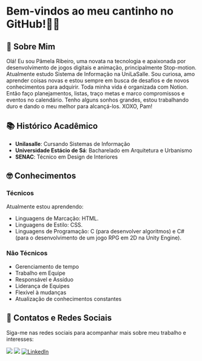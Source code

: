 # Bem-vindos ao meu cantinho no GitHub!💜😜

## 🌻 Sobre Mim 

Olá! Eu sou Pâmela Ribeiro, uma novata na tecnologia e apaixonada por desenvolvimento de jogos digitais e animação, principalmente Stop-motion. 
Atualmente estudo Sistema de Informação na UniLaSalle. Sou curiosa, amo aprender coisas novas e estou sempre em busca de desafios e de novos conhecimentos para adquirir. 
Toda minha vida é organizada com Notion. Então faço planejamentos, listas, traço metas e marco compromissos e eventos no calendário.
Tenho alguns sonhos grandes, estou trabalhando duro e dando o meu melhor para alcançá-los.
XOXO, Pam!

## 📚 Histórico Acadêmico

- **Unilasalle**: Cursando Sistemas de Informação
- **Universidade Estácio de Sá**: Bacharelado em Arquitetura e Urbanismo
- **SENAC**: Técnico em Design de Interiores

## 🤓 Conhecimentos

### Técnicos
Atualmente estou aprendendo: 
- Linguagens de Marcação: HTML.
- Linguagens de Estilo: CSS.
- Linguagens de Programação: C (para desenvolver algoritmos) e C# (para o desenvolvimento de um jogo RPG em 2D na Unity Engine).

### Não Técnicos
- Gerenciamento de tempo
- Trabalho em Equipe
- Responsável e Assíduo
- Liderança de Equipes
- Flexível à mudanças
- Atualização de conhecimentos constantes

## 📱 Contatos e Redes Sociais
Siga-me nas redes sociais para acompanhar mais sobre meu trabalho e interesses:

<a href = "mailto:pamcsribeiro22@gmail.com"><img src="https://img.shields.io/badge/Gmail-D14836?style=for-the-badge&logo=gmail&logoColor=white" target="_blank"></a>
<a href="https://www.instagram.com/pamcsribeiro/" target="_blank"><img src="https://img.shields.io/badge/Instagram-E4405F?style=for-the-badge&logo=instagram&logoColor=white"></a>
<a href="https://www.linkedin.com/in/pamcsribeiro/" target="_blank"><img src="https://img.shields.io/badge/LinkedIn-0077B5?style=for-the-badge&logo=linkedin&logoColor=white" alt="LinkedIn"></a>
